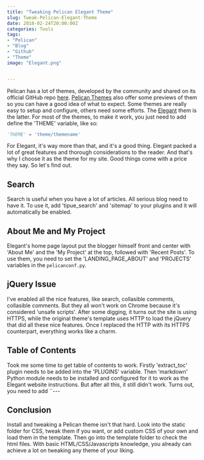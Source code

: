 ```yaml
---
title: "Tweaking Pelican Elegant Theme"
slug: Tweak-Pelican-Elegant-Theme
date: 2018-02-24T20:00:00Z
categories: Tools
tags: 
- "Pelican"
- "Blog"
- "Github"
- "Theme"
image: "Elegant.png"


---
```



Pelican has a lot of themes, developed by the community and shared on its official GitHub repo [here](https://github.com/getpelican/pelican-themes). [Pelican Themes](http://www.pelicanthemes.com/) also offer some previews of them so you can have a good idea of what to expect. 
Some themes are really easy to setup and configure, others need some efforts. The [Elegant](http://oncrashreboot.com/elegant-best-pelican-theme-features) them is the latter. For most of the themes, to make it work, you just need to add define the 'THEME' variable, like so:
```python
'THEME' = 'theme/themename'
```
For Elegant, it's way more than that, and it's a good thing. Elegant packed a lot of great features and thorough considerations to the reader. And that's why I choose it as the theme for my site. Good things come with a price they say. So let's find out. 

Search
-----
Search is useful when you have a lot of articles. All serious blog need to have it. To use it, add 'tipue_search' and 'sitemap' to your plugins and it will automatically be enabled. 

About Me and My Project
-----
Elegant's home page layout put the blogger himself front and center with 'About Me' and the 'My Project' at the top, followed with 'Recent Posts'. To use them, you need to set the 'LANDING_PAGE_ABOUT' and 'PROJECTS' variables in the ``pelicanconf.py``. 

jQuery Issue
-----
I've enabled all the nice features, like search, collasible comments, collasible comments. But they all won't work on Chrome because it's considered 'unsafe scripts'. After some digging, it turns out the site is using HTTPS, while the original theme's template uses HTTP to load the jQuery that did all these nice features. Once I replaced the HTTP with its HTTPS counterpart, everything works like a charm. 

Table of Contents
-----
Took me some time to get table of contents to work. Firstly 'extract_toc' plugin needs to be added into the 'PLUGINS' variable. Then 'markdown' Python module needs to be installed and configured for it to work as the Elegant website instructions. But after all this, it still didn't work. Turns out, you need to add ``---

Conclusion
-----
Install and tweaking a Pelican theme isn't that hard. Look into the static folder for CSS, tweak them if you want, or add custom CSS of your own and load them in the template. Then go into the template folder to check the html files. With basic HTML/CSS/Javascripts knowledge, you already can achieve a lot on tweaking any theme of your liking. 
